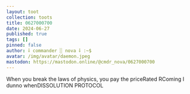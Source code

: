 ```yaml
---
layout: toot
collection: toots
title: 0627000700
date: 2024-06-27
published: true
tags: []
pinned: false
author: ⸸ commander ░ nova ⸸ :~$
avatar: /img/avatar/daemon.jpeg
mastodon: https://mastodon.online/@cmdr_nova/0627000700
---
```


When you break the laws of physics, you pay the priceRated RComing I dunno whenDISSOLUTION PROTOCOL

